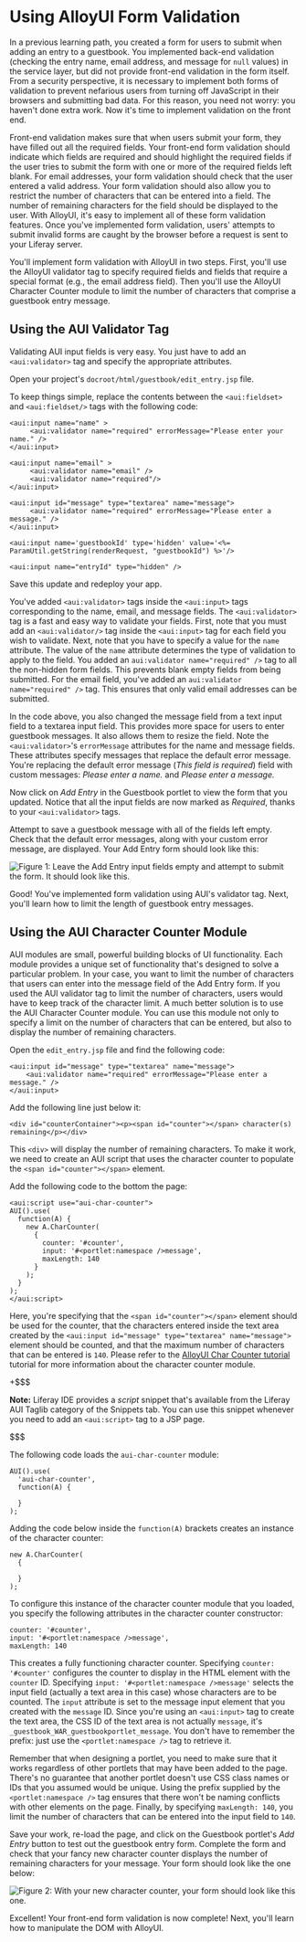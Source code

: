 # Using AlloyUI Form Validation [](id=using-alloyui-form-validation)

In a previous learning path, you created a form for users to submit when adding
an entry to a guestbook. You implemented back-end validation (checking the entry
name, email address, and message for `null` values) in the service layer, but
did not provide front-end validation in the form itself. From a security
perspective, it is necessary to implement both forms of validation to prevent
nefarious users from turning off JavaScript in their browsers and submitting bad
data. For this reason, you need not worry: you haven't done extra work. Now it's
time to implement validation on the front end. 

Front-end validation makes sure that when users submit your form, they have
filled out all the required fields. Your front-end form validation should
indicate which fields are required and should highlight the required fields if
the user tries to submit the form with one or more of the required fields left
blank. For email addresses, your form validation should check that the user
entered a valid address. Your form validation should also allow you to restrict
the number of characters that can be entered into a field. The number of
remaining characters for the field should be displayed to the user. With
AlloyUI, it's easy to implement all of these form validation features. Once
you've implemented form validation, users' attempts to submit invalid forms are
caught by the browser before a request is sent to your Liferay server.

You'll implement form validation with AlloyUI in two steps. First, you'll use
the AlloyUI validator tag to specify required fields and fields that require a
special format (e.g., the email address field). Then you'll use the AlloyUI
Character Counter module to limit the number of characters that comprise a
guestbook entry message.

## Using the AUI Validator Tag [](id=using-the-aui-validator-tag)

Validating AUI input fields is very easy. You just have to add an
`<aui:validator>` tag and specify the appropriate attributes.

Open your project's `docroot/html/guestbook/edit_entry.jsp` file.

To keep things simple, replace the contents between the `<aui:fieldset>` and
`<aui:fieldset/>` tags with the following code:

    <aui:input name="name" >
         <aui:validator name="required" errorMessage="Please enter your name." />
    </aui:input>

    <aui:input name="email" >
         <aui:validator name="email" />
         <aui:validator name="required"/>
    </aui:input>

    <aui:input id="message" type="textarea" name="message">
         <aui:validator name="required" errorMessage="Please enter a message." />
    </aui:input>

    <aui:input name='guestbookId' type='hidden' value='<%= ParamUtil.getString(renderRequest, "guestbookId") %>'/>

    <aui:input name="entryId" type="hidden" />

Save this update and redeploy your app.

You've added `<aui:validator>` tags inside the `<aui:input>` tags corresponding
to the name, email, and message fields. The `<aui:validator>` tag is a fast and
easy way to validate your fields. First, note that you must add an
`<aui:validator/>` tag inside the `<aui:input>` tag for each field you wish
to validate. Next, note that you have to specify a value for the `name`
attribute. The value of the `name` attribute determines the type of validation
to apply to the field. You added an `aui:validator name="required" />` tag to
all the non-hidden form fields. This prevents blank empty fields from being
submitted. For the email field, you've added an `aui:validator name="required"
/>` tag. This ensures that only valid email addresses can be submitted. 

In the code above, you also changed the message field from a text input field to
a textarea input field. This provides more space for users to enter guestbook
messages. It also allows them to resize the field. Note the `<aui:validator>`'s
`errorMessage` attributes for the name and message fields. These attributes
specify messages that replace the default error message. You're replacing the
default error message (*This field is required*) field with custom messages:
*Please enter a name.* and *Please enter a message.*

Now click on *Add Entry* in the Guestbook portlet to view the form that you
updated. Notice that all the input fields are now marked as *Required*, thanks
to your `<aui:validator>` tags. 

Attempt to save a guestbook message with all of the fields left empty. Check
that the default error messages, along with your custom error message, are
displayed. Your Add Entry form should look like this: 

![Figure 1: Leave the Add Entry input fields empty and attempt to submit the form. It should look like this.](../../images/guestbook-form-validation.png)

Good! You've implemented form validation using AUI's validator tag. Next, you'll
learn how to limit the length of guestbook entry messages.

## Using the AUI Character Counter Module [](id=using-the-aui-character-counter-module)

AUI modules are small, powerful building blocks of UI functionality. Each module
provides a unique set of functionality that's designed to solve a particular
problem. In your case, you want to limit the number of characters that users can
enter into the message field of the Add Entry form. If you used the AUI
validator tag to limit the number of characters, users would have to keep track
of the character limit. A much better solution is to use the AUI Character Counter
module. You can use this module not only to specify a limit on the number of
characters that can be entered, but also to display the number of remaining
characters.

Open the `edit_entry.jsp` file and find the following code:

    <aui:input id="message" type="textarea" name="message">
        <aui:validator name="required" errorMessage="Please enter a message." />
    </aui:input>

Add the following line just below it:

    <div id="counterContainer"><p><span id="counter"></span> character(s) remaining</p></div>

This `<div>` will display the number of remaining characters. To make it
work, we need to create an AUI script that uses the character counter to
populate the `<span id="counter"></span>` element.

Add the following code to the bottom the page:

    <aui:script use="aui-char-counter">
    AUI().use(
      function(A) {
        new A.CharCounter(
          {
            counter: '#counter',
            input: '#<portlet:namespace />message',
            maxLength: 140
          }
        );
      }
    );
    </aui:script> 

Here, you're specifying that the `<span id="counter"></span>` element should
be used for the counter, that the characters entered inside the text area
created by the `<aui:input id="message" type="textarea" name="message">`
element should be counted, and that the maximum number of characters that
can be entered is `140`. Please refer to the
[AlloyUI Char Counter tutorial](http://alloyui.com/tutorials/char-counter)
tutorial for more information about the character counter module.

+$$$

**Note:** Liferay IDE provides a *script* snippet that's available from the
Liferay AUI Taglib category of the Snippets tab. You can use this snippet
whenever you need to add an `<aui:script>` tag to a JSP page.

$$$

The following code loads the `aui-char-counter` module:

    AUI().use(
      'aui-char-counter',
      function(A) {

      }
    );

Adding the code below inside the `function(A)` brackets creates an instance of
the character counter:

    new A.CharCounter(
      {
       
      }
    );

To configure this instance of the character counter module that you loaded,
you specify the following attributes in the character counter constructor:

    counter: '#counter',
    input: '#<portlet:namespace />message',
    maxLength: 140

This creates a fully functioning character counter. Specifying `counter:
'#counter'` configures the counter to display in the HTML element with the
`counter` ID. Specifying `input: '#<portlet:namespace />message'` selects
the input field (actually a text area in this case) whose characters are to
be counted. The `input` attribute is set to the message input element that
you created with the `message` ID. Since you're using an `<aui:input>` tag to
create the text area, the CSS ID of the text area is not actually `message`,
it's `_guestbook_WAR_guestbookportlet_message`. You don't have to remember the
prefix: just use the `<portlet:namespace />` tag to retrieve it.

Remember that when designing a portlet, you need to make sure that it works
regardless of other portlets that may have been added to the page. There's no
guarantee that another portlet doesn't use CSS class names or IDs that you
assumed would be unique. Using the prefix supplied by the `<portlet:namespace
/>` tag ensures that there won't be naming conflicts with other elements on the
page. Finally, by specifying `maxLength: 140`, you limit the number of
characters that can be entered into the input field to `140`.

Save your work, re-load the page, and click on the Guestbook portlet's *Add
Entry* button to test out the guestbook entry form. Complete the form and check
that your fancy new character counter displays the number of remaining
characters for your message. Your form should look like the one below:
 
![Figure 2: With your new character counter, your form should look like this one.](../../images/guestbook-char-counter.png)

Excellent! Your front-end form validation is now complete! Next, you'll learn
how to manipulate the DOM with AlloyUI.
